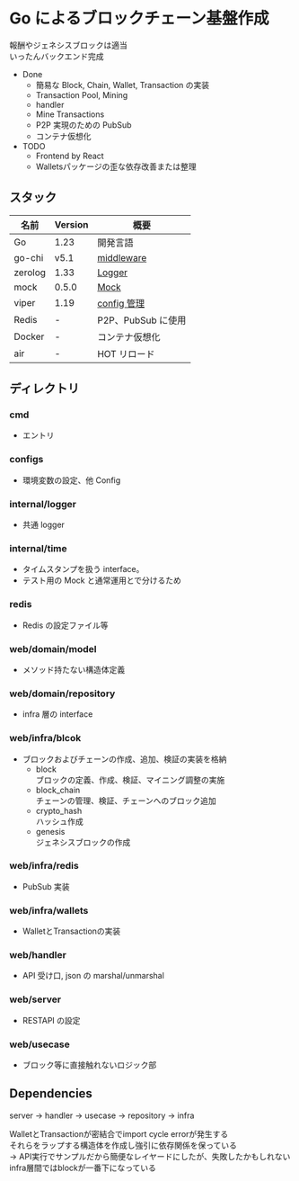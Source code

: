 # Go によるブロックチェーン基盤作成

報酬やジェネシスブロックは適当  
いったんバックエンド完成

- Done
  - 簡易な Block, Chain, Wallet, Transaction の実装
  - Transaction Pool, Mining
  - handler
  - Mine Transactions
  - P2P 実現のための PubSub
  - コンテナ仮想化
- TODO
  - Frontend by React
  - Walletsパッケージの歪な依存改善または整理

## スタック

| 名前    | Version | 概要                                           |
| ------- | ------- | ---------------------------------------------- |
| Go      | 1.23    | 開発言語                                       |
| go-chi  | v5.1    | [middleware](https://github.com/go-chi/chi/v5) |
| zerolog | 1.33    | [Logger](https://github.com/rs/zerolog)        |
| mock    | 0.5.0   | [Mock](https://github.com/uber-go/mock)
| viper   | 1.19    | [config 管理](https://github.com/spf13/viper)  |
| Redis   | -       | P2P、PubSub に使用                             |
| Docker  | -       | コンテナ仮想化                                 |
| air     | -       | HOT リロード                                   |

## ディレクトリ

### cmd

- エントリ

### configs

- 環境変数の設定、他 Config

### internal/logger

- 共通 logger

### internal/time

- タイムスタンプを扱う interface。
- テスト用の Mock と通常運用とで分けるため

### redis

- Redis の設定ファイル等

### web/domain/model

- メソッド持たない構造体定義

### web/domain/repository

- infra 層の interface

### web/infra/blcok

- ブロックおよびチェーンの作成、追加、検証の実装を格納
  - block  
    ブロックの定義、作成、検証、マイニング調整の実施
  - block_chain  
    チェーンの管理、検証、チェーンへのブロック追加
  - crypto_hash  
    ハッシュ作成
  - genesis  
    ジェネシスブロックの作成

### web/infra/redis

- PubSub 実装

### web/infra/wallets

- WalletとTransactionの実装

### web/handler

- API 受け口, json の marshal/unmarshal

### web/server

- RESTAPI の設定

### web/usecase

- ブロック等に直接触れないロジック部

## Dependencies

server -> handler -> usecase -> repository -> infra

WalletとTransactionが密結合でimport cycle errorが発生する  
それらをラップする構造体を作成し強引に依存関係を保っている  
→ API実行でサンプルだから簡便なレイヤードにしたが、失敗したかもしれない  
infra層間ではblockが一番下になっている  
